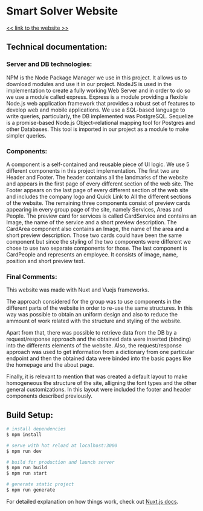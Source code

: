 # Smart Solver Website

[<< link to the website >>](https://smartsolver.herokuapp.com)

## Technical documentation:

### Server and DB technologies:

NPM is the Node Package Manager we use in this project. It allows us to download modules and use it in our project.
NodeJS is used in the implementation to create a fully working Web Server and in order to do so we use a module called express.
Express is a module providing a flexible Node.js web application framework that provides a robust set of features to develop web and mobile applications.
We use a SQL-based language to write queries, particularly, the DB implemented was PostgreSQL. Sequelize is a promise-based Node.js Object–relational mapping tool
for Postgres and other Databases. This tool is imported in our project as a module to make simpler queries.

### Components:

A component is a self-contained and reusable piece of UI logic. We use 5 different components in this project implementation. The first two are Header and Footer. The header contains all the landmarks of the website and appears in the first page of every different section of the web site. The Footer appears on the last page of every different section of the web site and includes the company logo and Quick Link to All the different sections of the website.
The remaining three components consist of preview cards appearing in every group page of the site, namely Services, Areas and People. The preview card for services is called CardService and contains an Image, the name of the service and a short preview description. The CardArea component also contains an Image, the name of the area and a short preview description. Those two cards could have been the same component but since the styling of the two components were different we chose to use two separate components for those. The last component is CardPeople and represents an employee. It consists of image, name, position and short preview text.

### Final Comments:

This website was made with Nuxt and Vuejs frameworks.

The approach considered for the group was to use components in the different parts of the website in order to re-use the same structures. In this way was possible to obtain an uniform design and also to reduce the ammount of work related with the structure and styling of the website.

Apart from that, there was possible to retrieve data from the DB by a request/response approach and the obtained data were inserted (binding) into the differents elements of the website. Also, the request/response approach was used to get information from a dictionary from one particular endpoint and then the obtained data were binded into the basic pages like the homepage and the about page.

Finally, it is relevant to mention that was created a default layout to make homogeneous the structure of the site, alligning the font types and the other general customizations. In this layout were included the footer and header components described previously.

## Build Setup:

```bash
# install dependencies
$ npm install

# serve with hot reload at localhost:3000
$ npm run dev

# build for production and launch server
$ npm run build
$ npm run start

# generate static project
$ npm run generate
```

For detailed explanation on how things work, check out [Nuxt.js docs](https://nuxtjs.org).
